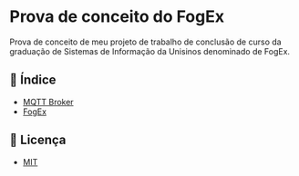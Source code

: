 # Prova de conceito do FogEx

Prova de conceito de meu projeto de trabalho de conclusão de curso da graduação de Sistemas de Informação da Unisinos denominado de FogEx.

## 📝 Índice

- [MQTT Broker](mqtt_broker/README.md)
- [FogEx](fogex/README.md)

## 📄 Licença

* [MIT](/LICENSE.txt)
